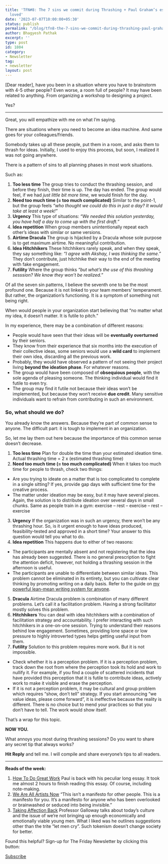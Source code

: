 ```yaml
---
title: 'TFN#8: The 7 sins we commit during Thrashing + Paul Graham’s essay that I
  loved'
date: '2023-07-07T10:00:00+05:30'
status: publish
permalink: "/blog/tfn8-the-7-sins-we-commit-during-thrashing-paul-grahams-essay-that-i-loved"
author: Bhagyesh Pathak
excerpt: ''
type: post
id: 1804
category:
- Newsletter
tag:
- newsletter
layout: post
---
```


\[Dear reader\], have you been in a situation where you have to brainstorm with 4-5 other people? Even worse, a room full of people? It may have been related to anything. From organizing a workshop to designing a project.

Yes?

---

Great, you will empathize with me on what I’m saying.

There are situations where you need to become an idea machine. And same goes for your colleagues/friends.

Somebody takes up all these people, put them in a room, and asks them to thrash for ideas. Initially, I used to enjoy this process, but soon, I realized it was not going anywhere.

There is a pattern of sins to all planning phases in most work situations.

Such as:

1. **Too less time** The group tries to conduct the thrashing session, and before they finish, their time is up. The day has ended. The group would feel, if we had *just little bit more time*, we would finish for the day.
2. **Need too much time (= too much complicated)** Similar to the point-1, but the group feels *“who thought we could do this in just a day? It would take at least a week!”*
3. **Urgency** This type of situations: *“We needed this solution yesterday, you have half a day to come up with the first draft.”*
4. **Idea repetition** When group members unintentionally repeat each other’s ideas with similar or same versions.
5. **Airtime Dracula** The group is hijacked by a Dracula whose sole purpose is to get maximum airtime. No meaningful contribution.
6. **Idea Hitchhikers** These hitchhikers rarely speak, and when they speak, they say something like: *“I agree with Akshay, I was thinking the same.”* They don’t contribute, just hitchhike their way to the end of the meeting with fake engagement.
7. **Futility** Where the group thinks *“but what’s the use of this thrashing sesssion? We know they won’t be realized.”*

Of all the seven sin patterns, I believe the seventh one to be the most profound one. Because it is not linked to your team members’ temperament. But rather, the organization’s functioning. It is a symptom of something not being right.

When would people in your organization start believing that “no matter what my idea, it doesn’t matter. It is futile to pitch.”

In my experience, there may be a combination of different reasons:

- People would have seen that their ideas will be **eventually overturned** by their seniors.
- They know from their experience that six months into the execution of their collective ideas, some seniors would use a **wild card** to implement their own idea, discarding all the previous work.
- Probably, they would have observed a pattern of not seeing their project living **beyond the ideation phase**. For whatever reasons.
- The group would have been composed of **obsequious people**, with the sole agenda of pleasing someone. The thinking individual would find it futile to even try.
- The group may find it futile not because their ideas won’t be implemented, but because they won’t receive **due credit**. Many sensitive individuals want to refrain from contributing in such an environment.

### So, what should we do?

You already know the answers. Because they’re part of common sense to anyone. The difficult part: it is tough to implement in an organization.

So, let me lay them out here because the importance of this common sense doesn’t decrease.

1. **Too less time** Plan for double the time than your estimated ideation time. Actual thrashing time = 2 x (estimated thrashing time)
2. **Need too much time (= too much complicated)** When it takes too much time for people to thrash, check two things: 
  - Are you trying to ideate on a matter that is too complicated to complete in a single sitting? If yes, provide gap days with sufficient time for the creative process.
  - The matter under ideation may be easy, but it may have several pieces. Again, the solution is to distribute ideation over several days in small chunks. Same as people train in a gym: exercise – rest – exercise – rest – exercise
3. **Urgency** If the organization was in such an urgency, there won’t be any thrashing hour. So, is it urgent enough to have ideas produced, feasibility-tested and approved in a short time? Your answer to this question would tell you what to do.
4. **Idea repetition** This happens due to either of two reasons: 
  - The participants are mentally absent and not registering that the idea has already been suggested. There is no general prescription to fight the attention deficit, however, not holding a thrashing session in the afternoon is useful.
  - The participants are unable to differentiate between similar ideas. This problem cannot be eliminated in its entirety, but you can cultivate clear thinking by promoting writing on a daily basis. Refer to the guide on [my powerful lean-mean writing system for anyone](https://bhagyeshpathak.com/blog/powerful-lean-mean-writing-system/).
5. **Dracula** Airtime Dracula problem is combination of many different problems. Let’s call it a facilitation problem. Having a strong facilitator mostly solves this problem.
6. **Hitchhikers** You can deal with idea hitchhikers with a combination of facilitation strategy and accountability. I prefer interacting with such hitchhikers in a one-on-one session. Trying to understand their reasons behind low engagement. Sometimes, providing lone space or low pressure to highly introverted types helps getting useful input from them.
7. **Futility** Solution to this problem requires more work. But it is not impossible.
  - Check whether it is a perception problem. If it is a perception problem, track down the root from where the perception took its hold and work to nullify it. For example, if you find a couple of scattered incidents that have provided this perception that it is futile to contribute ideas, actively work to make it visible and erase the perception.
  - If it is not a perception problem, it may be cultural and group problem which requires “show, don’t tell” strategy. If you start announcing “we value ideas, please come forward”, it is ineffective because the reality is different. There is no choice but to mend your practices so that you don’t have to tell. The work would show itself.
  
  That’s a wrap for this topic.

**NOW YOU.**

What annoys you most during thrashing sessions? Do you want to share any secret tip that always works?

**Hit Reply** and tell me. I will compile and share everyone’s tips to all readers.

---

**Reads of the week:**

1. [How To Do Great Work](http://paulgraham.com/greatwork.html) Paul is back with his peculiar long essay. It took me almost 2 hours to finish reading this essay. Of course, including note-making.
2. [We Are All Artists Now](https://www.porchlightbooks.com/blog/changethis/2012/we-are-all-artists-now) “This isn’t a manifesto for other people. This is a manifesto for you. It’s a manifesto for anyone who has been overlooked or brainwashed or seduced into being invisible.”
3. [Taking Affection Back](https://www.profgalloway.com/taking-affection-back/) Professor Galloway talks about today’s culture and the issue of we’re not bringing up enough economically and emotionally viable young men. What I liked was he outlines suggestions other than the trite “let men cry”. Such tokenism doesn’t change society for better.

Found this helpful? Sign-up for The Friday Newsletter by clicking this button:

[Subscribe](https://sisyphus-notes.ck.page/8a143eebbc)